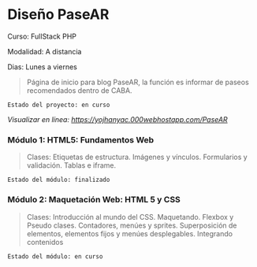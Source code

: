 # Diseño PaseAR

Curso: FullStack PHP

Modalidad: A distancia

Dias: Lunes a viernes

>Página de inicio para blog PaseAR, la función es informar de paseos recomendados dentro de CABA.

```
Estado del proyecto: en curso
```

*Visualizar en línea: https://yojhanyac.000webhostapp.com/PaseAR*


### Módulo 1: HTML5: Fundamentos Web
>Clases: Etiquetas de estructura. Imágenes y vínculos. Formularios y validación. Tablas e iframe.

```
Estado del módulo: finalizado
```

### Módulo 2: Maquetación Web: HTML 5 y CSS
>Clases: Introducción al mundo del CSS. Maquetando. Flexbox y Pseudo clases. Contadores, menúes y sprites. Superposición de elementos, elementos fijos y menúes desplegables. Integrando contenidos

```
Estado del módulo: en curso
```

